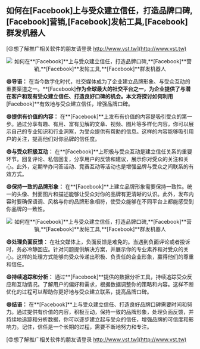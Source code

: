 ## **如何在**[Facebook]**上与受众建立信任，打造品牌口碑,**[Facebook]**营销,**[Facebook]**发帖工具,**[Facebook]**群发机器人**

[😍想了解推广相关软件的朋友请登录 http://www.vst.tw](http://www.vst.tw)

 <center><img src="https://vst.tw/MP4/tuiguang/png/2.png" alt="如何在**[Facebook]**上与受众建立信任，打造品牌口碑,**[Facebook]**营销,**[Facebook]**发帖工具,**[Facebook]**群发机器人"></center>

**😄导语：**
在当今数字化时代，社交媒体成为了企业建立品牌形象、与受众互动的重要渠道之一。**[Facebook]**作为全球最大的社交平台之一，为企业提供了与潜在客户和现有受众建立信任、打造良好口碑的机会。本文将探讨如何利用**[Facebook]**有效地与受众建立信任，增强品牌口碑。

**😄提供有价值的内容：**
在**[Facebook]**上发布有价值的内容是吸引受众的第一步。通过分享有趣、有用、富有见解的文章、视频、图片等多样化内容，你可以展示自己的专业知识和行业洞察，为受众提供有帮助的信息。这样的内容能够吸引用户的关注，提高他们对你品牌的信任度。

**😄与受众积极互动：**
在**[Facebook]**上积极与受众互动是建立信任关系的重要环节。回复评论、私信回复，分享用户的反馈和建议，展示你对受众的关注和关心。此外，定期举办问答活动、竞赛互动等活动也是增强品牌与受众之间联系的有效方式。

**😄保持一致的品牌形象：**
在**[Facebook]**上建立品牌形象需要保持一致性。统一的头像、封面图片和描述能够让受众对你的品牌有更清晰的认识。此外，发布内容时要确保语调、风格与你的品牌形象相符，使受众能够在不同平台上都能感受到你品牌的一致性。

 <center><img src="https://vst.tw/MP4/tuiguang/png/3.png" alt="如何在**[Facebook]**上与受众建立信任，打造品牌口碑,**[Facebook]**营销,**[Facebook]**发帖工具,**[Facebook]**群发机器人"></center>

**😄处理负面反馈：**
在社交媒体上，负面反馈是难免的。当遇到负面评论或者投诉时，务必冷静回应。针对问题提供解决方案，并展示你的专业素养和对受众的关心。这样的处理方式能够向受众传递出积极、负责任的企业形象，赢得他们的尊重和信任。

**😄持续追踪和分析：**
通过**[Facebook]**提供的数据分析工具，持续追踪受众反应和互动情况。了解用户的偏好和需求，根据数据调整你的策略和内容。这样不断优化的过程可以帮助你更好地与受众建立联系，提高品牌口碑。

**😄结语：**
在**[Facebook]**上与受众建立信任、打造良好品牌口碑需要时间和努力。通过提供有价值的内容，积极互动，保持一致的品牌形象，处理负面反馈，并持续地追踪和分析数据，你可以逐步建立起与受众的信任，增强品牌的可信度和影响力。记住，信任是一个长期的过程，需要不断地努力和专注。

[😍想了解推广相关软件的朋友请登录 http://www.vst.tw](http://www.vst.tw)



